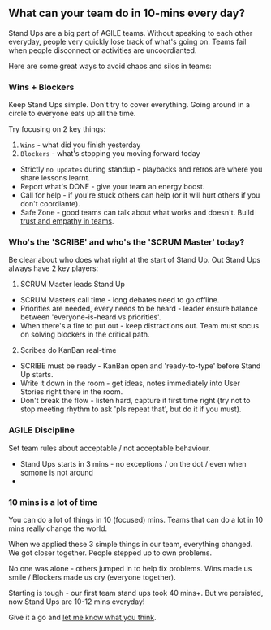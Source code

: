 ## What can your team do in 10-mins every day?

Stand Ups are a big part of AGILE teams. Without speaking to each other everyday, people very quickly lose track of what's going on. Teams fail when people disconnect or activities are uncoordianted.

Here are some great ways to avoid chaos and silos in teams:

### Wins + Blockers

Keep Stand Ups simple. Don't try to cover everything. Going around in a circle to everyone eats up all the time. 

Try focusing on 2 key things:

1. `Wins` - what did you finish yesterday
2. `Blockers` - what's stopping you moving forward today

  - Strictly `no updates` during standup - playbacks and retros are where you share lessons learnt.
  - Report what's DONE - give your team an energy boost.
  - Call for help - if you're stuck others can help (or it will hurt others if you don't coordiante).
  - Safe Zone - good teams can talk about what works and doesn't. Build [trust and empathy in teams](NoIdiotsAllowed.md).

### Who's the 'SCRIBE' and who's the 'SCRUM Master' today?

Be clear about who does what right at the start of Stand Up. Out Stand Ups always have 2 key players:

1. SCRUM Master leads Stand Up 

  - SCRUM Masters call time - long debates need to go offline.
  - Priorities are needed, every needs to be heard - leader ensure balance between 'everyone-is-heard vs priorities'.
  - When there's a fire to put out - keep distractions out. Team must socus on solving blockers in the critical path.

2. Scribes do KanBan real-time

  - SCRIBE must be ready - KanBan open and 'ready-to-type' before Stand Up starts.
  - Write it down in the room - get ideas, notes immediately into User Stories right there in the room.
  - Don't break the flow - listen hard, capture it first time right (try not to stop meeting rhythm to ask 'pls repeat that', but do it if you must).
  
### AGILE Discipline

Set team rules about acceptable / not acceptable behaviour.

  - Stand Ups starts in 3 mins - no exceptions / on the dot / even when somone is not around
  - 

### 10 mins is a lot of time

You can do a lot of things in 10 (focused) mins. Teams that can do a lot in 10 mins really change the world.

When we applied these 3 simple things in our team, everything changed. We got closer together. People stepped up to own  problems. 

No one was alone - others jumped in to help fix problems. Wins made us smile / Blockers made us cry (everyone together).

Starting is tough - our first team stand ups took 40 mins+. But we persisted, now Stand Ups are 10-12 mins everyday!

Give it a go and [let me know what you think](sayhi.md).
